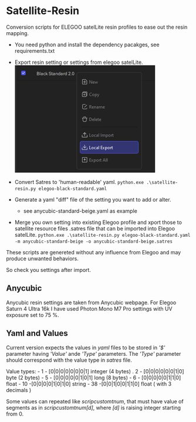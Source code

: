 # Satellite-Resin

Conversion scripts for  ELEGOO satelLite resin profiles to ease out the resin mapping.

- You need python and install the dependency pacakges, see requirements.txt

- Export resin setting or settings from elegoo satelLite. 
    ![alt text](docs/img/PersonalResinLibrary.png)

- Convert Satres to 'human-readable' yaml.
  `python.exe .\satellite-resin.py elegoo-black-standard.yaml`

- Generate a yaml "diff" file of the setting you want to add or alter.
  - see anycubic-standard-beige.yaml as example

- Merge you own setting into existing Elegoo profile and xport those to satellite resource files .satres file that can be imported into Elegoo satelLite.
 `python.exe .\satellite-resin.py elegoo-black-standard.yaml -m anycubic-standard-beige -o anycubic-standard-beige.satres`

These scripts are genereted without any influence from Elegoo  and may produce unwanted behaviors. 

So check you settings after import.

## Anycubic

Anycubic resin settings are taken from Anycubic webpage. For Elegoo Saturn 4 Ultra 16k I have used Photon Mono M7 Pro settings with UV exposure set to 75 %.

## Yaml and Values

Current version expects the values in _yaml_ files to be stored in _'$'_ parameter having _'Value'_ ande _'Type'_ parameters. The  _'Type'_ parameter should correspond with the value type in _satres_ file.

Value types:
    - 1 - [0|0|0|0|0|0|0|1] integer (4 bytes)
    . 2 - [0|0|0|0|0|0|1|0] byte (2 bytes)
    - 5 - [0|0|0|0|0|1|0|1] long (8 bytes)
    - 6 - [0|0|0|0|0|1|1|0] float 
    - 10 -[0|0|0|0|1|0|1|0] string
    - 38 -[0|0|1|0|0|1|1|0] float ( with 3 decimals )
    
Some values can repeated like _scripcustomtnum_, that must have value of segments as in _scripcustomtnum[d]_, where _[d]_ is raising integer starting from 0.